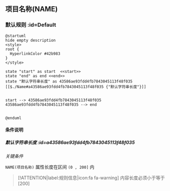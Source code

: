 ## 项目名称(NAME) <!-- {docsify-ignore-all} -->

   

### 默认规则 :id=Default

```plantuml
@startuml
hide empty description
<style>
root {
  HyperlinkColor #42b983
}
</style>

state "start" as start  <<start>>
state "end" as end <<end>>
state "默认字符串长度" as 43586ae93fdd4fb7843045113f48f035 [[$./Name#a43586ae93fdd4fb7843045113f48f035 {"默认字符串长度"}]]


start --> 43586ae93fdd4fb7843045113f48f035 
43586ae93fdd4fb7843045113f48f035 --> end 


@enduml
```

#### 条件说明

##### 默认字符串长度 :id=a43586ae93fdd4fb7843045113f48f035


*关键条件*


`NAME(项目名称)` 属性长度在区间 `(0 , 200]` 内

> [!ATTENTION|label:规则信息|icon:fa fa-warning]
> 内容长度必须小于等于[200]







